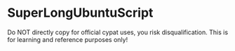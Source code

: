 # SuperLongUbuntuScript
Do NOT directly copy for official cypat uses, you risk disqualification. This is for learning and reference purposes only!
